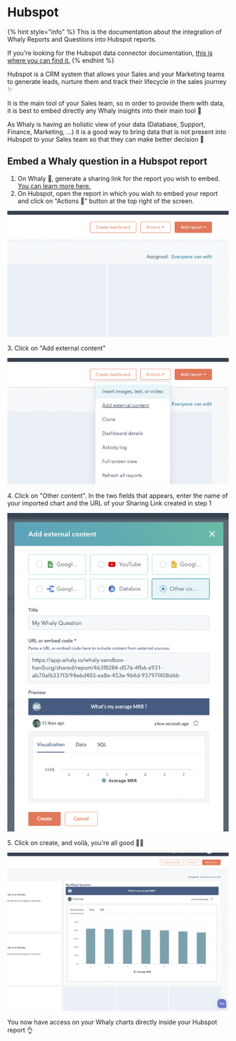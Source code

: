 # Hubspot

{% hint style="info" %}
This is the documentation about the integration of Whaly Reports and Questions into Hubspot reports.

If you're looking for the Hubspot data connector documentation, [this is where you can find it.](../../sources/source-catalog/sales/hubspot.md)
{% endhint %}

Hubspot is a CRM system that allows your Sales and your Marketing teams to generate leads, nurture them and track their lifecycle in the sales journey ✨

It is the main tool of your Sales team, so in order to provide them with data, it is best to embed directly any Whaly insights into their main tool 🤗

As Whaly is having an holistic view of your data (Database, Support, Finance, Marketing, ...) it is a good way to bring data that is not present into Hubspot to your Sales team so that they can make better decision 🎉

## Embed a Whaly question in a Hubspot report

1. On Whaly 🐳, generate a sharing link for the report you wish to embed. [You can learn more here.](../../reporting/reports/share-a-report-by-link.md)
2. On Hubspot, open the report in which you wish to embed your report and click on "Actions 🔽" button at the top right of the screen.

![](<../../.gitbook/assets/image (192).png>)

3\. Click on "Add external content"

![](<../../.gitbook/assets/image (219).png>)

4\. Click on "Other content". In the two fields that appears, enter the name of your imported chart and the URL of your Sharing Link created in step 1

![](<../../.gitbook/assets/image (178).png>)

5\. Click on create, and voilà, you're all good :tada:🤩

![](<../../.gitbook/assets/image (198).png>)

You now have access on your Whaly charts directly inside your Hubspot report 👌&#x20;
